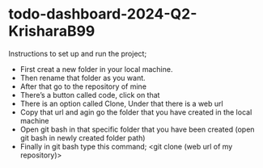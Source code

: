 # todo-dashboard-2024-Q2-KrisharaB99

Instructions  to set up and run the project;

* First creat a new folder in your local machine. 
* ⁠Then rename that folder as you want.
* ⁠After that go to the repository of mine 
* ⁠There’s a button called code, click on that 
* ⁠There is an option called Clone, Under that there is a web url
* ⁠Copy that url and agin go the folder that you have created in the local machine 
* ⁠Open git bash in that specific folder that you have been created (open git bash in newly created folder path)
* ⁠Finally in git bash type this command;
 <git clone (web url of my repository)>
  
